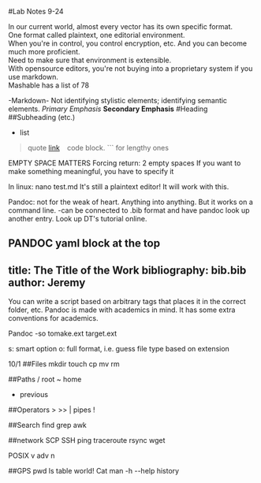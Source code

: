 #Lab Notes 9-24

In our current world, almost every vector has its own specific format.  
One format called plaintext, one editorial environment.  
When you're in control, you control encryption, etc. And you can become much more 
proficient.  
Need to make sure that environment is extensible.  
With opensource editors, you're not buying into a proprietary system if you use markdown.  
Mashable has a list of 78  

-Markdown-
Not identifying stylistic elements; identifying semantic elements.
*Primary Emphasis*
**Secondary Emphasis**
#Heading
##Subheading (etc.)
- list
>quote
[link](address)
` ` code block. ``` for lengthy ones

EMPTY SPACE MATTERS
Forcing return: 2 empty spaces
If you want to make something meaningful, you have to specify it

In linux: nano test.md
It's still a plaintext editor! It will work with this.

Pandoc: not for the weak of heart. Anything into anything.
But it works on a command line.
-can be connected to .bib format and have pandoc look up another entry. Look up DT's tutorial online.

PANDOC
yaml block at the top
---
title: The Title of the Work
bibliography: bib.bib
author: Jeremy
---
You can write a script based on arbitrary tags that places it in the correct folder, etc.
Pandoc is made with academics in mind. It has some extra conventions for academics.

 Pandoc -so tomake.ext target.ext

s: smart option
o: full format, i.e. guess file type based on extension

10/1
##Files
mkdir
touch
cp
mv
rm

##Paths
/ root
~ home
- previous

##Operators
	> >>
| pipes
!

##Search
find grep awk

##network
SCP
SSH
ping
traceroute
rsync
wget

POSIX
v adv n

##GPS
pwd
ls
table world!
Cat
man
-h
--help
history
